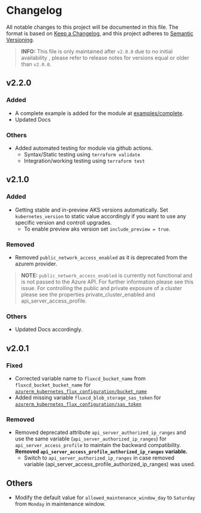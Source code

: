# Changelog

All notable changes to this project will be documented in this file.
The format is based on [Keep a Changelog](https://keepachangelog.com/en/1.0.0/), and this project adheres to [Semantic Versioning](https://semver.org/spec/v2.0.0.html).

<!--
## version
### Added
  - Added new feature

### Fixed
  - Bug fixes

### Removed
  - Removed/Deprecated features

### Others
  - Other changes
-->

> **INFO:** This file is only maintained after `v2.0.0` due to no initial availability , please refer to release notes for versions equal or older than `v2.0.0`.

## v2.2.0
### Added

- A complete example is added for the module at [examples/complete](./examples/complete).
- Updated Docs
### Others

- Added automated testing for module via github actions.
  - Syntax/Static testing using `terraform validate`
  - Integration/working testing using `terraform test`

## v2.1.0
### Added

- Getting stable and in-preview AKS versions automatically. Set `kubernetes_version` to static value accordingly if you want to use any specific version and controll upgrades.
  - To enable preview aks version set `include_preview = true`.

### Removed

- Removed `public_network_access_enabled` as it is deprecated from the azurem provider.
> **NOTE:** `public_network_access_enabled` is currently not functional and is not passed to the Azure API. For further information please see this issue. For controlling the public and private exposure of a cluster please see the properties private_cluster_enabled and api_server_access_profile.

### Others
- Updated Docs accordingly.

## v2.0.1
### Fixed

- Corrected variable name to `fluxcd_bucket_name` from `fluxcd_bucket_bucket_name` for [`azurerm_kubernetes_flux_configuration/bucket_name`](https://registry.terraform.io/providers/hashicorp/azurerm/3.75.0/docs/resources/kubernetes_flux_configuration#bucket_name)
- Added missing variable `fluxcd_blob_storage_sas_token` for [`azurerm_kubernetes_flux_configuration/sas_token`](https://registry.terraform.io/providers/hashicorp/azurerm/3.75.0/docs/resources/kubernetes_flux_configuration#sas_token)

### Removed

- Removed deprecated attribute `api_server_authorized_ip_ranges` and use the same variable (`api_server_authorized_ip_ranges`) for `api_server_access_profile` to maintain the backward compatibility. **Removed `api_server_access_profile_authorized_ip_ranges` variable.**
  - Switch to `api_server_authorized_ip_ranges` in case removed variable (api_server_access_profile_authorized_ip_ranges) was used.

## Others

- Modify the default value for `allowed_maintenance_window_day` to `Saturday` from `Monday` in maintenance window.
